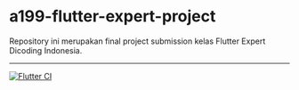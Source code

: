 # a199-flutter-expert-project

Repository ini merupakan final project submission kelas Flutter Expert Dicoding Indonesia.

---

[![Flutter CI](https://github.com/fepriyadi/dicoding-flutter-expert/actions/workflows/dart_config.yml/badge.svg?branch=main)](https://github.com/fepriyadi/dicoding-flutter-expert/actions/workflows/dart_config.yml)

